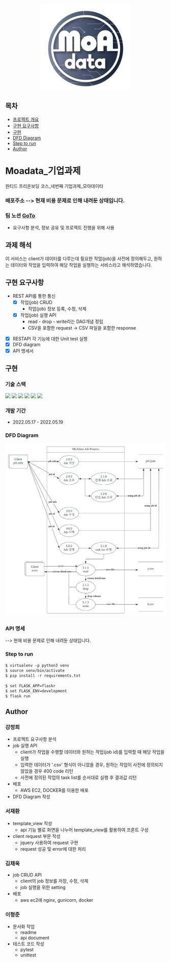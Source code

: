 <div align="center">
  <img src="./source/logo.jpg" alt="logo">
</div>

## 목차

- [프로젝트 개요](#moadata_기업과제)
- [구현 요구사항](#구현-요구사항)
- [구현](#구현)
- [DFD Diagram](#dfd-diagram)
- [Step to run](#step-to-run)
- [Author](#author)

# Moadata_기업과제
원티드 프리온보딩 코스_네번째 기업과제_모아데이타

### 배포주소 --> 현재 비용 문제로 인해 내려둔 상태입니다.

### 팀 노션 [GoTo](https://www.notion.so/Moadata-71d8398156a349cf9af67421970f3cfb)
- 요구사항 분석, 정보 공유 및 프로젝트 진행을 위해 사용

## 과제 해석
이 서비스는 client가 데이터를 다루는데 필요한 작업(job)을 사전에 정의해두고, 원하는 데이터와 작업을 입력하여 해당 작업을 실행하는 서비스라고 해석하였습니다.

## 구현 요구사항
- REST API를 통한 통신
    - [x] 작업(job) CRUD
        - 작업(job) 정보 등록, 수정, 삭제
    - [x] 작업(job) 실행 API
        - read - drop - write라는 DAG개념 정립
        - CSV을 포함한 request ->  CSV 파일을 포함한 response

- [x] RESTAPI 각 기능에 대한 Unit test 실행
- [x] DFD diagram
- [x] API 명세서

## 구현

### 기술 스택
<img src="https://img.shields.io/badge/Python-3776AB?style=flat-square&logo=Python&logoColor=white"/>  <img src="https://img.shields.io/badge/flask-000000?style=flat-square&logo=flask&logoColor=white"> <img src="https://img.shields.io/badge/PyCharm-000000?style=flat-square&logo=PyCharm&logoColor=white"/> <img src="https://img.shields.io/badge/VSCode-007ACC?style=flat-square&logo=Visual Studio Code&logoColor=white"/> <img src="https://img.shields.io/badge/AWS EC2-232F3E?style=flat-square&logo=Amazon AWS&logoColor=white"/>
<img src="https://img.shields.io/badge/Docker-2496ED?style=flat-square&logo=Docker&logoColor=white"/>

### 개발 기간
- 2022.05.17 - 2022.05.19

### DFD Diagram
<img src="./source/moadata_dfd.png" alt="dfd">

### API 명세
--> 현재 비용 문제로 인해 내려둔 상태입니다.

### Step to run
~~~
$ virtualenv -p python3 venv
$ source venv/bin/activate
$ pip install -r requirements.txt

$ set FLASK_APP=flaskr
$ set FLASK_ENV=development
$ flask run
~~~

## Author
### 강정희
- 프로젝트 요구사항 분석
- job 실행 API
    - client가 작업을 수행할 데이터와 원하는 작업(job id)를 입력할 때 해당 작업을 실행
    - 입력한 데이터가 '.csv' 형식이 아니었을 경우, 원하는 작업이 사전에 정의되지 않았을 경우 400 code 리턴
    - 사전에 정의된 작업의 task list를 순서대로 실행 후 결과값 리턴
- 배포
    - AWS EC2, DOCKER를 이용한 배포
- DFD Diagram 작성

### 서재환
- template_view 작성
    - api 기능 별로 화면을 나누어 template_view를 활용하여 프론트 구성
- client request 부문 작성
   - jquery 사용하여 request 구현
   - request 성공 및 error에 대한 처리
### 김채욱
- job CRUD API
    - client의 job 정보를 저장, 수정, 삭제
    - job 실행을 위한 setting
- 배포
    - aws ec2에 nginx, gunicorn, docker
### 이형준
- 문서화 작업
  - readme
  - api document
- 테스트 코드 작성
  - pytest
  - unittest
